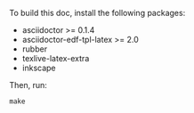 To build this doc, install the following packages:

* asciidoctor >= 0.1.4
* asciidoctor-edf-tpl-latex >= 2.0
* rubber
* texlive-latex-extra
* inkscape

Then, run:

```
make
```
